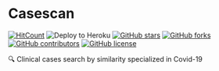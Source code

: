# Casescan

[![HitCount](http://hits.dwyl.io/AlbertSuarez/casescan.svg)](http://hits.dwyl.io/AlbertSuarez/casescan)
![Deploy to Heroku](https://github.com/AlbertSuarez/casescan/workflows/Deploy%20to%20Heroku/badge.svg)
[![GitHub stars](https://img.shields.io/github/stars/AlbertSuarez/casescan.svg)](https://gitHub.com/AlbertSuarez/casescan/stargazers/)
[![GitHub forks](https://img.shields.io/github/forks/AlbertSuarez/casescan.svg)](https://gitHub.com/AlbertSuarez/casescan/network/)
[![GitHub contributors](https://img.shields.io/github/contributors/AlbertSuarez/casescan.svg)](https://gitHub.com/AlbertSuarez/casescan/graphs/contributors/)
[![GitHub license](https://img.shields.io/github/license/AlbertSuarez/casescan.svg)](https://github.com/AlbertSuarez/casescan/blob/master/LICENSE)

🔍 Clinical cases search by similarity specialized in Covid-19
